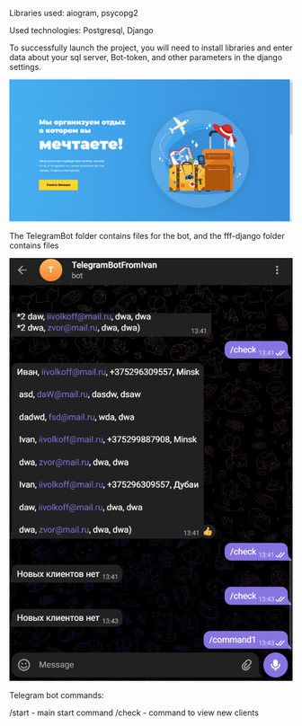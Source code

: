Libraries used: aiogram, psycopg2

Used technologies: Postgresql, Django

To successfully launch the project, you will need to install libraries and enter data about your sql server, Bot-token, and other parameters in the django settings.

![Image text](page/site.png)

The TelegramBot folder contains files for the bot, and the fff-django folder contains files

![Image text](page/telbot.png)


Telegram bot commands:

/start - main start command
/check - command to view new clients
